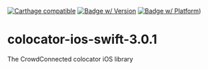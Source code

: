 [![Carthage compatible](https://img.shields.io/badge/Carthage-compatible-4BC51D.svg?style=flat)](https://github.com/Carthage/Carthage)
[![Badge w/ Version](https://cocoapod-badges.herokuapp.com/v/CCLocation-Swift-3.0.1/badge.png)](https://cocoapod-badges.herokuapp.com/v/CCLocation-Swift-3.0.1/badge.png)
[![Badge w/ Platform](https://cocoapod-badges.herokuapp.com/p/CCLocation-Swift-3.0.1/badge.png)](https://cocoapod-badges.herokuapp.com/p/CCLocation-Swift-3.0.1/badge.png))

# colocator-ios-swift-3.0.1
The CrowdConnected colocator iOS library
